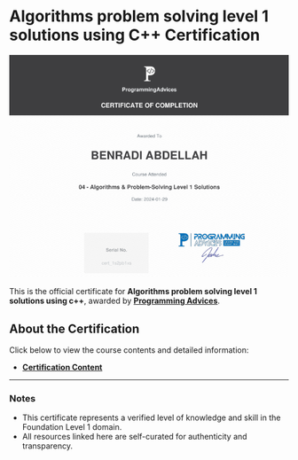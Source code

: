 # Algorithms problem solving level 1 solutions using C++ Certification

[![Algo Lev 1](./04_Algorithms_problem_solving_level_1_solutions.png)](./04_Algorithms_problem_solving_level_1_solutions.pdf)

This is the official certificate for **Algorithms problem solving level 1 solutions using c++**, awarded by **[Programming Advices](../README.md)**.

## About the Certification

Click below to view the course contents and detailed information:

- **[Certification Content](https://github.com/BENRADI-ABDELLAH/Problem_Solving/tree/main/ProgrammingAdvices.com/Level__1.1)**

---

### Notes

- This certificate represents a verified level of knowledge and skill in the Foundation Level 1 domain.
- All resources linked here are self-curated for authenticity and transparency.
